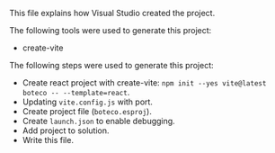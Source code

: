 This file explains how Visual Studio created the project.

The following tools were used to generate this project:
- create-vite

The following steps were used to generate this project:
- Create react project with create-vite: `npm init --yes vite@latest boteco -- --template=react`.
- Updating `vite.config.js` with port.
- Create project file (`boteco.esproj`).
- Create `launch.json` to enable debugging.
- Add project to solution.
- Write this file.
